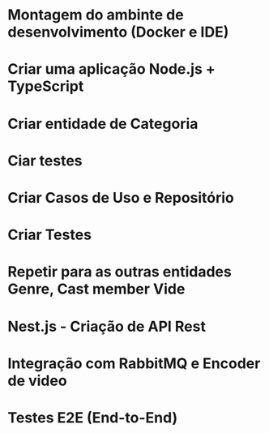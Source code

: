 # Montagem do ambinte de desenvolvimento (Docker e IDE)
# Criar uma aplicação Node.js + TypeScript
# Criar entidade de Categoria
# Ciar testes
# Criar Casos de Uso e Repositório
# Criar Testes

# Repetir para as outras entidades Genre, Cast member Vide

# Nest.js - Criação de API Rest
# Integração com RabbitMQ e Encoder de video
# Testes E2E (End-to-End)   